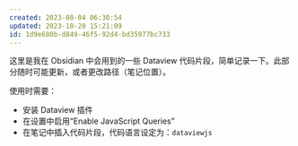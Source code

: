 ```yaml
---
created: 2023-08-04 06:30:54
updated: 2023-10-20 15:21:09
id: 1d9e680b-d849-46f5-92d4-bd35977bc733
---
```


这里是我在 Obsidian 中会用到的一些 Dataview 代码片段，简单记录一下。此部分随时可能更新，或者更改路径（笔记位置）。

使用时需要：

- 安装 Dataview 插件
- 在设置中启用“Enable JavaScript Queries”
- 在笔记中插入代码片段，代码语言设定为：`dataviewjs`